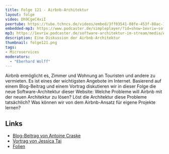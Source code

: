 ```yaml
---
title: Folge 121 - Airbnb-Architektur 
layout: folge
video: Dh9CgeC4xiI
peertube: https://tube.tchncs.de/videos/embed/3ff03541-08fe-453f-88ac-1e46bc305eb0
embedded-mp3: https://www.podcaster.de/simpleplayer/?id=show~1evriw~software-architektur-im-stream~pod-26c3565e6fdae216e1fbcb7397&v=1654260044
mp3: https://1evriw.podcaster.de/software-architektur-im-stream/media/Airbnb_Architektur.mp3
description: Eine Diskussion der Airbnb-Architektur
thumbnail: folge121.png
tags:
- Microservices
moderators:
  - "Eberhard Wolff"
---
```


Airbnb ermöglicht es, Zimmer und Wohnung an Touristen und andere zu
vermieten. Es ist eines der wichtigsten Angebote im
Internet. Basierend auf einem Blog-Beitrag und einem Vortrag
diskutieren wir in dieser Folge die neue Software-Architektur dieser
Website: Welche Probleme will Airbnb mit der neuen Architektur zu
lösen? Löst die Architektur diese Probleme tatsächlich?  Was können
wir von dem Airbnb-Ansatz für eigene Projekte lernen?

## Links

- [Blog-Beitrag von Antoine Craske](https://web.archive.org/web/20220716173328/https://medium.com/qe-unit/airbnbs-microservices-architecture-journey-to-quality-engineering-d5a490e6ba4f)
- [Vortrag von Jessica Tai](https://www.infoq.com/presentations/airbnb-culture-soa/)
- [Folien](/sketchnotes/folge121-ppt.pdf)
